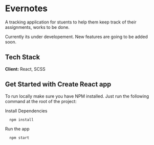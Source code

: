 
# Evernotes

A tracking application for stuents to help them keep track of their assignments, works to be done.

Currently its under developement. New features are going to be added soon.
## Tech Stack

**Client:** React, SCSS


  
## Get Started with Create React app

To run locally make sure you have NPM installed.
Just run the following command at the root of the project:

Install Dependencies
```bash
  npm install
```

Run the app

```bash
  npm start
```